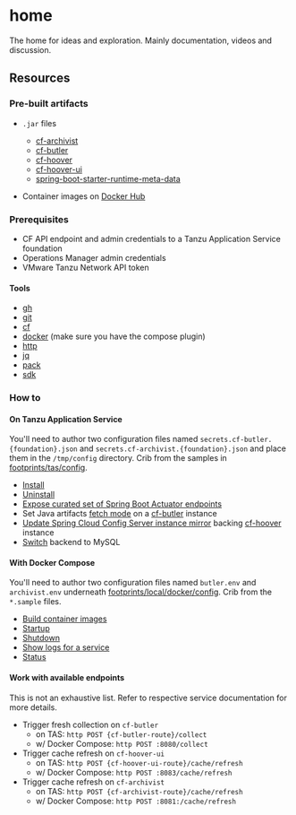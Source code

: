 # home

The home for ideas and exploration.  Mainly documentation, videos and discussion.

## Resources

### Pre-built artifacts

* `.jar` files
  * [cf-archivist](https://github.com/cf-toolsuite/cf-archivist/packages/1895036)
  * [cf-butler](https://github.com/cf-toolsuite/cf-butler/packages/809627)
  * [cf-hoover](https://github.com/cf-toolsuite/cf-hoover/packages/809701)
  * [cf-hoover-ui](https://github.com/cf-toolsuite/cf-hoover-ui/packages/809727)
  * [spring-boot-starter-runtime-meta-data](https://github.com/cf-toolsuite/spring-boot-starter-runtime-metadata/packages/2099270)

* Container images on [Docker Hub](https://hub.docker.com/repositories/cftoolsuite)

### Prerequisites

* CF API endpoint and admin credentials to a Tanzu Application Service foundation
* Operations Manager admin credentials
* VMware Tanzu Network API token

#### Tools

* [gh](https://cli.github.com/)
* [git](https://git-scm.com/downloads)
* [cf](https://docs.cloudfoundry.org/cf-cli/install-go-cli.html)
* [docker](https://docs.docker.com/desktop/) (make sure you have the compose plugin)
* [http](https://httpie.io/)
* [jq](https://github.com/jqlang/jq)
* [pack](https://github.com/buildpacks/pack)
* [sdk](http://sdkman.io)

### How to

#### On Tanzu Application Service

You'll need to author two configuration files named `secrets.cf-butler.{foundation}.json` and `secrets.cf-archivist.{foundation}.json` and place them in the `/tmp/config` directory.  Crib from the samples in [footprints/tas/config](footprints/tas/config).

* [Install](scripts/e2e-install.sh)
* [Uninstall](scripts/e2e-uninstall.sh)
* [Expose curated set of Spring Boot Actuator endpoints](scripts/expose-actuator-endpoints.sh)
* Set Java artifacts [fetch mode](scripts/set-java-artifacts-fetch-mode.sh) on a [cf-butler](https://github.com/cf-toolsuite/cf-butler/blob/main/docs/ENDPOINTS.md#java-applications) instance
* [Update Spring Cloud Config Server instance mirror](scripts/update-config-service-mirrors.sh) backing [cf-hoover](https://github.com/cf-toolsuite/cf-hoover?tab=readme-ov-file#minimum-required-keys) instance
* [Switch](scripts/switch-backend-to-mysql.sh) backend to MySQL

#### With Docker Compose

You'll need to author two configuration files named `butler.env` and `archivist.env` underneath [footprints/local/docker/config](footprints/local/docker/config).  Crib from the `*.sample` files.

* [Build container images](scripts/build-container-images.sh)
* [Startup](footprints/local/startup.sh)
* [Shutdown](footprints/local/shutdown.sh)
* [Show logs for a service](footprints/local/show-logs.sh)
* [Status](footprints/local/status.sh)

#### Work with available endpoints

This is not an exhaustive list.  Refer to respective service documentation for more details.

* Trigger fresh collection on `cf-butler`
  * on TAS: `http POST {cf-butler-route}/collect`
  * w/ Docker Compose: `http POST :8080/collect`
* Trigger cache refresh on `cf-hoover-ui`
  * on TAS: `http POST {cf-hoover-ui-route}/cache/refresh`
  * w/ Docker Compose: `http POST :8083/cache/refresh`
* Trigger cache refresh on `cf-archivist`
  * on TAS: `http POST {cf-archivist-route}/cache/refresh`
  * w/ Docker Compose: `http POST :8081:/cache/refresh`
